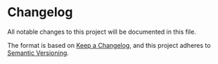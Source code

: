 <!-- markdownlint-disable MD024 -->

# Changelog

All notable changes to this project will be documented in this file.

The format is based on [Keep a Changelog](https://keepachangelog.com/en/1.0.0/),
and this project adheres to [Semantic Versioning](https://semver.org/spec/v2.0.0.html).

<!--
SECTIONS' TENPLATE
``````````````````

## [Unreleased](https://github.com/USER/REPO/compare/...HEAD)

### Added

- ...

### Changed

- ...

### Removed

- ...

## [0.0.2](https://github.com/USER/REPO/compare/v0.0.1...v0.0.2) - 2020-02-26

### Added

- ...

## [0.0.1](https://github.com/USER/REPO/releases/tag/v0.0.1) - 2020-01-13

### Added

- ...

-->
